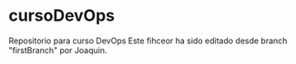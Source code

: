 # cursoDevOps
Repositorio para curso DevOps 
Este fihceor ha sido editado desde branch "firstBranch" por Joaquin.
